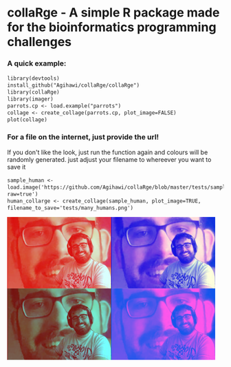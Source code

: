 # collaRge - A simple R package made for the bioinformatics programming challenges

### A quick example:

```
library(devtools)
install_github("Agihawi/collaRge/collaRge")
library(collaRge)
library(imager)
parrots.cp <- load.example("parrots")
collage <- create_collage(parrots.cp, plot_image=FALSE)
plot(collage)
```

### For a file on the internet, just provide the url!

If you don't like the look, just run the function again and colours will be randomly generated. just adjust your filename to whereever you want to save it

```
sample_human <- load.image('https://github.com/Agihawi/collaRge/blob/master/tests/sample_human.png?raw=true')
human_collarge <- create_collage(sample_human, plot_image=TRUE, filename_to_save='tests/many_humans.png')
```

![](tests/many_humans.png)

